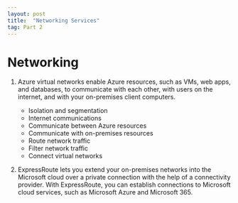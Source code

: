 ```yaml
---
layout: post
title:  "Networking Services"
tag: Part 2
---
```



# Networking 

1. Azure virtual networks enable Azure resources, such as VMs, web apps, and databases, to communicate with each other, with users on the internet, and with your on-premises client computers.

    * Isolation and segmentation
    * Internet communications
    * Communicate between Azure resources
    * Communicate with on-premises resources
    * Route network traffic
    * Filter network traffic
    * Connect virtual networks

2. ExpressRoute lets you extend your on-premises networks into the Microsoft cloud over a private connection with the help of a connectivity provider. With ExpressRoute, you can establish connections to Microsoft cloud services, such as Microsoft Azure and Microsoft 365.

